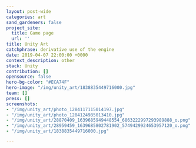 ```yaml
---
layout: post-wide
categories: art
sand_gardeners: false
project_site:
  title: Game page
  url: ''
title: Unity Art
catchphrase: derivative use of the engine
date: 2019-04-07 22:00:00 +0000
context_description: other
stack: Unity
contribution: []
opensource: false
hero-bg-color: "#ECA74F"
hero-image: "/img/unity_art/1838835449716000.jpg"
team: []
press: []
screenshots:
- "/img/unity_art/photo_1284117115014197.jpg"
- "/img/unity_art/photo_1284124985013410.jpg"
- "/img/unity_art/28870409_1639685949448554_6863222997293989888_o.png"
- "/img/unity_art/28959459_1639685802781902_5749429924653957120_o.png"
- "/img/unity_art/1838835449716000.jpg"

---
```

